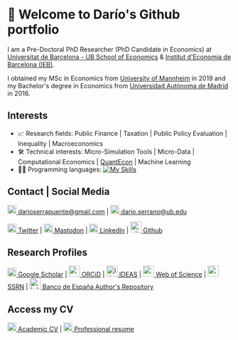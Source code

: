 # 👋 Welcome to Darío's Github portfolio

I am a Pre-Doctoral PhD Researcher (PhD Candidate in Economics) at [Universitat de Barcelona - UB School of Economics](https://www.ub.edu/school-economics/phd_students/serrano-puente-dario/) & [Institut d'Economia de Barcelona (IEB)](https://ieb.ub.edu/en/researcher/serrano-puente-dario/).

I obtained my MSc in Economics from [University of Mannheim](https://www.vwl.uni-mannheim.de/en/) in 2019 and my Bachelor's degree in Economics from [Universidad Autónoma de Madrid](https://www.uam.es/Economicas/Home.htm?language=en) in 2016.

## Interests

- 📈 Research fields: Public Finance | Taxation | Public Policy Evaluation | Inequality | Macroeconomics
- 🛠️ Technical interests: Micro-Simulation Tools | Micro-Data | Computational Economics | [QuantEcon](https://quantecon.org/) | Machine Learning
- 👨‍💻 Programming languages: [![My Skills](https://skills.thijs.gg/icons?i=java,kotlin,nodejs,figma&theme=light)](https://skills.thijs.gg)


## Contact | Social Media

[<img src="./assets/icon/email.ico" alt="email icon" width="20"> darioserrapuente@gmail.com](mailto:darioserrapuente@gmail.com) | [<img src="./assets/icon/email.ico" alt="email icon" width="20"> dario.serrano@ub.edu](mailto:dario.serrano@ub.edu)

[<img src="./assets/icon/twitter.ico" alt="twitter icon" width="20"> Twitter](https://twitter.com/darioserranopue) | [<img src="./assets/icon/mastodon.ico" alt="mastodon icon" width="20"> Mastodon](https://econtwitter.net/@serranopuente) | [<img src="./assets/icon/linkedin.ico" alt="linkedin icon" width="20"> LinkedIn](https://www.linkedin.com/in/serranopuente/) | [<img src="./assets/icon/github.ico" alt="github icon" width="25"> Github](https://github.com/serranopuente)

## Research Profiles

[<img src="./assets/icon/scholar.ico" alt="scholar icon" width="20"> Google Scholar](https://scholar.google.es/citations?user=dKncLyQAAAAJ&hl=es) | [<img src="./assets/icon/orcid.ico" alt="orcid icon" width="25"> ORCiD](https://orcid.org/0000-0002-5943-3332) | [<img src="./assets/icon/ideas.ico" alt="ideas icon" width="25"> IDEAS](https://ideas.repec.org/f/pse707.html) | [<img src="./assets/icon/webofscience.ico" alt="webofscience icon" width="25"> Web of Science](https://www.webofscience.com/wos/author/record/2296848) | [<img src="./assets/icon/ssrn.ico" alt="ssrn icon" width="25"> SSRN](https://papers.ssrn.com/sol3/cf_dev/AbsByAuth.cfm?per_id=4360579) | [<img src="./assets/icon/bde.ico" alt="bde icon" width="25"> Banco de España Author's Repository](https://repositorio.bde.es/browse?type=author&value=Serrano+Puente%2C+Dar%C3%ADo)

## Access my CV

[<img src="./assets/icon/cv.ico" alt="cv icon" width="20"> Academic CV](https://drive.google.com/file/d/1C3yProBeiMkL-GZnW19uBOALO9yyY0CC/view) | [<img src="./assets/icon/resume.ico" alt="resume icon" width="20"> Professional resume](https://drive.google.com/file/d/1Ppcxm6zbbIvxjY-hUxClOITwYGsG3i4p/view)
